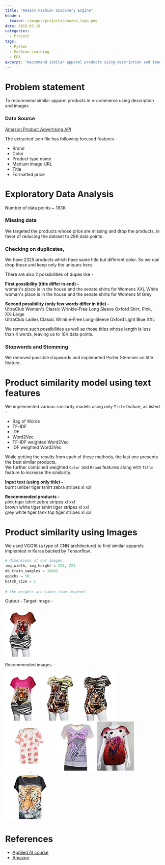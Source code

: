 ```yaml
---
title: "Amazon Fashion Discovery Engine"
header:
  teaser: /images/projects/amazon_logo.png
date: 2018-03-18
categories:
  - Project
tags: 
  - Python
  - Machine Learning
  - EDA
excerpt: "Recommend similar apparel products using description and images"
---
```


# Problem statement
To recommend similar apparel products in e-commerce using description and images

### Data Source
[Amazon Product Advertising API](https://affiliate-program.amazon.in/assoc_credentials/home)  

The extracted json file has following focused features -
* Brand
* Color
* Product type name
* Medium image URL
* Title
* Formatted price

# Exploratory Data Analysis

Number of data points ~ 183K

### Missing data 
We targeted the products whose price are missing and drop the products, in favor of reducing the dataset to 28K data points. 

### Checking on duplicates, 
We have 2325 products which have same title but different color. So we can drop these and keep only the uniques here.  

There are also 2 possibilities of dupes like -  

**First possibility (title differ in end) -**  
woman's place is in the house and the senate shirts for Womens XXL White  
woman's place is in the house and the senate shirts for Womens M Grey  

**Second possibility (only few words differ in title) -**  
UltraClub Women's Classic Wrinkle-Free Long Sleeve Oxford Shirt, Pink, XX-Large  
UltraClub Ladies Classic Wrinkle-Free Long-Sleeve Oxford Light Blue XXL  

We remove such possibilities as well as those titles whose length is less than 4 words, leaving us to 16K data points.

### Stopwords and Stemming
We removed possible stopwords and implemeted Porter Stemmer on title feature.

# Product similarity model using text features
We implemented various similarity models using only `Title` feature, as listed -
* Bag of Words
* TF-IDF
* IDF
* Word2Vec
* TF-IDF weighted Word2Vec
* IDF weighted Word2Vec

While getting the results from each of these methods, the last one presents the best similar products.  
We further combined weighted `Color` and `Brand` features along with `Title` feature to increase the similarity.

**Input text (using only title) -**  
burnt umber tiger tshirt zebra stripes xl xxl  

**Recommended products -**  
pink tiger tshirt zebra stripes xl xxl  
brown white tiger tshirt tiger stripes xl xxl  
grey white tiger tank top tiger stripes xl xxl  

# Product similarity using Images
We used VGG16 (a type of CNN architecture) to find similar apparels implemted in Keras backed by Tensorflow.

```python
# dimensions of our images.
img_width, img_height = 224, 224
nb_train_samples = 16042
epochs = 50
batch_size = 1

# the weights are taken from imagenet
```
Output -
Target image -  

![](/images/projects/Amazon-fashion-discovery-engine/1.jpg)  

Recommended images -

![](/images/projects/Amazon-fashion-discovery-engine/2.jpg)
![](/images/projects/Amazon-fashion-discovery-engine/3.jpg)
![](/images/projects/Amazon-fashion-discovery-engine/4.jpg)
![](/images/projects/Amazon-fashion-discovery-engine/5.jpg)
![](/images/projects/Amazon-fashion-discovery-engine/6.jpg)
![](/images/projects/Amazon-fashion-discovery-engine/7.jpg)
![](/images/projects/Amazon-fashion-discovery-engine/8.jpg)

# References
* [Applied AI course](https://www.appliedaicourse.com)
* [Amazon](https://www.amazon.com)
